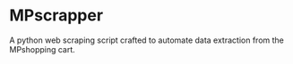 # MPscrapper
A python web scraping script crafted to automate data extraction from the MPshopping cart.
